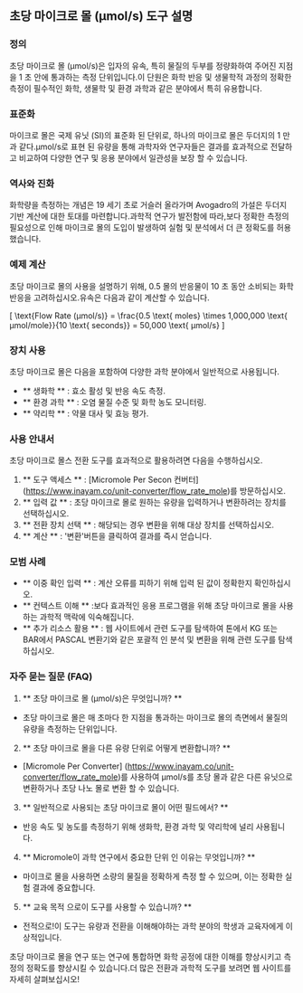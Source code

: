 ## 초당 마이크로 몰 (µmol/s) 도구 설명

### 정의
초당 마이크로 몰 (µmol/s)은 입자의 유속, 특히 물질의 두부를 정량화하여 주어진 지점을 1 초 안에 통과하는 측정 단위입니다.이 단원은 화학 반응 및 생물학적 과정의 정확한 측정이 필수적인 화학, 생물학 및 환경 과학과 같은 분야에서 특히 유용합니다.

### 표준화
마이크로 몰은 국제 유닛 (SI)의 표준화 된 단위로, 하나의 마이크로 몰은 두더지의 1 만과 같다.µmol/s로 표현 된 유량을 통해 과학자와 연구자들은 결과를 효과적으로 전달하고 비교하여 다양한 연구 및 응용 분야에서 일관성을 보장 할 수 있습니다.

### 역사와 진화
화학량을 측정하는 개념은 19 세기 초로 거슬러 올라가며 Avogadro의 가설은 두더지 기반 계산에 대한 토대를 마련합니다.과학적 연구가 발전함에 따라,보다 정확한 측정의 필요성으로 인해 마이크로 몰의 도입이 발생하여 실험 및 분석에서 더 큰 정확도를 허용했습니다.

### 예제 계산
초당 마이크로 몰의 사용을 설명하기 위해, 0.5 몰의 반응물이 10 초 동안 소비되는 화학 반응을 고려하십시오.유속은 다음과 같이 계산할 수 있습니다.

\[ \text{Flow Rate (µmol/s)} = \frac{0.5 \text{ moles} \times 1,000,000 \text{ µmol/mole}}{10 \text{ seconds}} = 50,000 \text{ µmol/s} \]

### 장치 사용
초당 마이크로 몰은 다음을 포함하여 다양한 과학 분야에서 일반적으로 사용됩니다.
- ** 생화학 ** : 효소 활성 및 반응 속도 측정.
- ** 환경 과학 ** : 오염 물질 수준 및 화학 농도 모니터링.
- ** 약리학 ** : 약물 대사 및 효능 평가.

### 사용 안내서
초당 마이크로 몰스 전환 도구를 효과적으로 활용하려면 다음을 수행하십시오.
1. ** 도구 액세스 ** : [Micromole Per Secon 컨버터] (https://www.inayam.co/unit-converter/flow_rate_mole)를 방문하십시오.
2. ** 입력 값 ** : 초당 마이크로 몰로 원하는 유량을 입력하거나 변환하려는 장치를 선택하십시오.
3. ** 전환 장치 선택 ** : 해당되는 경우 변환을 위해 대상 장치를 선택하십시오.
4. ** 계산 ** : '변환'버튼을 클릭하여 결과를 즉시 얻습니다.

### 모범 사례
- ** 이중 확인 입력 ** : 계산 오류를 피하기 위해 입력 된 값이 정확한지 확인하십시오.
- ** 컨텍스트 이해 ** :보다 효과적인 응용 프로그램을 위해 초당 마이크로 몰을 사용하는 과학적 맥락에 익숙해집니다.
- ** 추가 리소스 활용 ** : 웹 사이트에서 관련 도구를 탐색하여 톤에서 KG 또는 BAR에서 PASCAL 변환기와 같은 포괄적 인 분석 및 변환을 위해 관련 도구를 탐색하십시오.

### 자주 묻는 질문 (FAQ)

1. ** 초당 마이크로 몰 (µmol/s)은 무엇입니까? **
- 초당 마이크로 몰은 매 초마다 한 지점을 통과하는 마이크로 몰의 측면에서 물질의 유량을 측정하는 단위입니다.

2. ** 초당 마이크로 몰을 다른 유량 단위로 어떻게 변환합니까? **
- [Micromole Per Converter] (https://www.inayam.co/unit-converter/flow_rate_mole)를 사용하여 µmol/s를 초당 몰과 같은 다른 유닛으로 변환하거나 초당 나노 몰로 변환 할 수 있습니다.

3. ** 일반적으로 사용되는 초당 마이크로 몰이 어떤 필드에서? **
- 반응 속도 및 농도를 측정하기 위해 생화학, 환경 과학 및 약리학에 널리 사용됩니다.

4. ** Micromole이 과학 연구에서 중요한 단위 인 이유는 무엇입니까? **
- 마이크로 몰을 사용하면 소량의 물질을 정확하게 측정 할 수 있으며, 이는 정확한 실험 결과에 중요합니다.

5. ** 교육 목적 으로이 도구를 사용할 수 있습니까? **
- 전적으로!이 도구는 유량과 전환을 이해해야하는 과학 분야의 학생과 교육자에게 이상적입니다.

초당 마이크로 몰을 연구 또는 연구에 통합하면 화학 공정에 대한 이해를 향상시키고 측정의 정확도를 향상시킬 수 있습니다.더 많은 전환과 과학적 도구를 보려면 웹 사이트를 자세히 살펴보십시오!